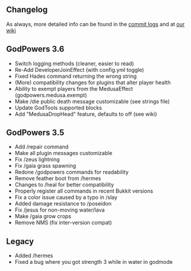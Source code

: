 ## Changelog ##
As always, more detailed info can be found in the [commit logs](https://github.com/JFKingsley/GodPowers/commits/master) and at [our wiki](https://github.com/JFKingsley/GodPowers/wiki)

## GodPowers 3.6 ##
- Switch logging methods (cleaner, easier to read)
- Re-Add DeveloperJoinEffect (with config.yml toggle)
- Fixed Hades command returning the wrong string
- (More) compatibility changes for plugins that alter player health
- Ability to exempt players from the MedusaEffect (godpowers.medusa.exempt)
- Make /die public death message customizable (see strings file)
- Update GodTools supported blocks
- Add "MedusaDropHead" feature, defaults to off (see wiki)

## GodPowers 3.5 ##
- Add /repair command
- Make all plugin messages customizable
- Fix /zeus lightning
- Fix /gaia grass spawning
- Redone /godpowers commands for readability
- Remove feather boot from /hermes
- Changes to /heal for better compatibility
- Properly register all commands in recent Bukkit versions
- Fix a color issue caused by a typo in /slay
- Added damage resistance to /poseidon
- Fix /jesus for non-moving water/lava
- Make /gaia grow crops
- Remove NMS (fix inter-version compat)

## Legacy ##
- Added /hermes
- Fixed a bug where you got strength 3 while in water in godmode
